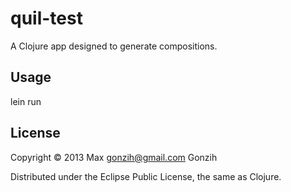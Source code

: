 # quil-test

A Clojure app designed to generate compositions.

## Usage

lein run

## License

Copyright © 2013 Max <gonzih@gmail.com> Gonzih

Distributed under the Eclipse Public License, the same as Clojure.
